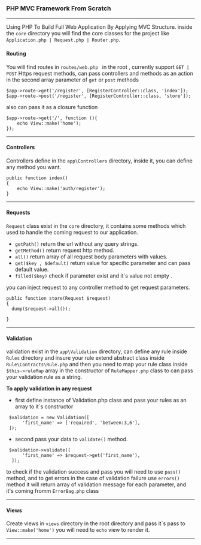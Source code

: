 ### PHP MVC Framework From Scratch

---

Using PHP To Build Full Web Application By Applying MVC Structure.
inside the `core` directory you will find the core classes for the project like `` Application.php | Request.php | Router.php ``.
#### Routing

You will find routes in ``routes/web.php `` in the root , currently support `` GET | POST `` Https request methods,
can pass controllers and methods as an action in the second array parameter of ``get`` or  ``post`` methods

```
$app->route->get('/register', [RegisterController::class, 'index']);
$app->route->post('/register', [RegisterController::class, 'store']);
```

also can pass it as a closure function

```
$app->route->get('/', function (){
    echo View::make('home');
});
```

------------
#### Controllers

Controllers define in the `app\Controllers` directory, inside it, you can define any method you want.

```
public function index()
{
    echo View::make('auth/register');
}
```

---
#### Requests

`` Request `` class exist in the `core` directory, it contains some methods which used to handle the coming request to our application.

- ``getPath()`` return the url without any query strings.
- ``getMethod()`` return request http method.
- ``all()`` return array of all request body parameters with values.
- ``get($key , $default)`` return value for specific parameter and can pass default value.
- ``filled($key)`` check if parameter exist and it`s value not empty .

you can inject request to any controller method to get request parameters.

``` 
public function store(Request $request)
{
  dump($request->all());

}
```
---
#### Validation

validation exist in the `app\Validation` directory, can define any rule inside `Rules` directory
and insure your rule extend abstract class inside `Rule\Contracts\Rule.php` and then you need to map your rule class inside  
`` $this->ruleMap `` array in the constructor of `RuleMapper.php` class to can pass your validation rule  as a string.

**To apply validation in any request** 

- first define instance of Validation.php class and pass your rules as an array to it`s constructor

```  
 $validation = new Validation([
      'first_name' => ['required', 'between:3,6'],
 ]);
```

- second pass your data to `` validate() `` method.
```
 $validation->validate([
      'first_name' => $request->get('first_name'),
  ]);
```

to check if the validation success and pass you will need to use ``pass()`` method,
and to get errors in the case of validation failure use ``errors()`` method it will return array of validation message for each 
parameter, and it's coming fromm `ErrorBag.php` class


---
#### Views

Create views in `views` directory in the root directory and pass it`s pass to ``View::make('home')`` you will need
to ``echo`` view to render it.

----
